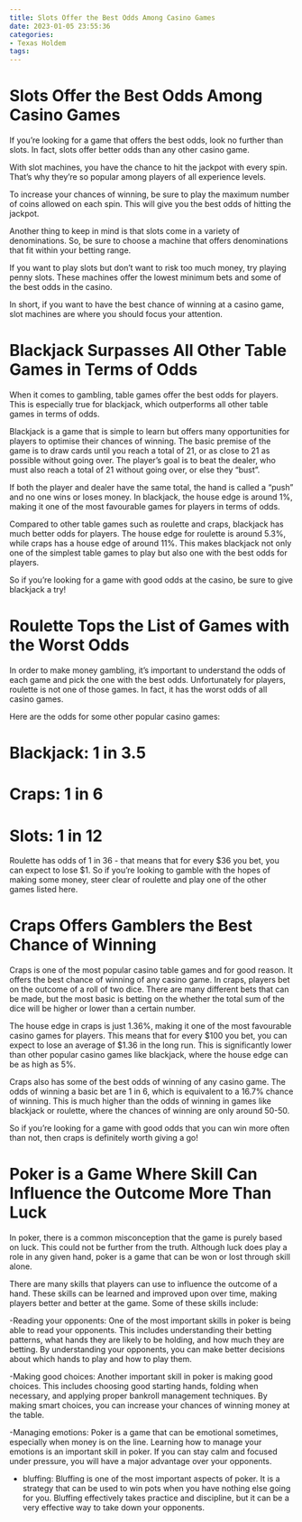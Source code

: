```yaml
---
title: Slots Offer the Best Odds Among Casino Games
date: 2023-01-05 23:55:36
categories:
- Texas Holdem
tags:
---
```



#  Slots Offer the Best Odds Among Casino Games

If you’re looking for a game that offers the best odds, look no further than slots. In fact, slots offer better odds than any other casino game.

With slot machines, you have the chance to hit the jackpot with every spin. That’s why they’re so popular among players of all experience levels.

To increase your chances of winning, be sure to play the maximum number of coins allowed on each spin. This will give you the best odds of hitting the jackpot.

Another thing to keep in mind is that slots come in a variety of denominations. So, be sure to choose a machine that offers denominations that fit within your betting range.

If you want to play slots but don’t want to risk too much money, try playing penny slots. These machines offer the lowest minimum bets and some of the best odds in the casino.

In short, if you want to have the best chance of winning at a casino game, slot machines are where you should focus your attention.

#  Blackjack Surpasses All Other Table Games in Terms of Odds

When it comes to gambling, table games offer the best odds for players. This is especially true for blackjack, which outperforms all other table games in terms of odds.

Blackjack is a game that is simple to learn but offers many opportunities for players to optimise their chances of winning. The basic premise of the game is to draw cards until you reach a total of 21, or as close to 21 as possible without going over. The player’s goal is to beat the dealer, who must also reach a total of 21 without going over, or else they “bust”.

If both the player and dealer have the same total, the hand is called a “push” and no one wins or loses money. In blackjack, the house edge is around 1%, making it one of the most favourable games for players in terms of odds.

Compared to other table games such as roulette and craps, blackjack has much better odds for players. The house edge for roulette is around 5.3%, while craps has a house edge of around 11%. This makes blackjack not only one of the simplest table games to play but also one with the best odds for players.

So if you’re looking for a game with good odds at the casino, be sure to give blackjack a try!

#  Roulette Tops the List of Games with the Worst Odds

In order to make money gambling, it’s important to understand the odds of each game and pick the one with the best odds. Unfortunately for players, roulette is not one of those games. In fact, it has the worst odds of all casino games.

Here are the odds for some other popular casino games:

# Blackjack: 1 in 3.5

# Craps: 1 in 6

# Slots: 1 in 12

Roulette has odds of 1 in 36 - that means that for every $36 you bet, you can expect to lose $1. So if you’re looking to gamble with the hopes of making some money, steer clear of roulette and play one of the other games listed here.

#  Craps Offers Gamblers the Best Chance of Winning

Craps is one of the most popular casino table games and for good reason. It offers the best chance of winning of any casino game. In craps, players bet on the outcome of a roll of two dice. There are many different bets that can be made, but the most basic is betting on the whether the total sum of the dice will be higher or lower than a certain number.

The house edge in craps is just 1.36%, making it one of the most favourable casino games for players. This means that for every $100 you bet, you can expect to lose an average of $1.36 in the long run. This is significantly lower than other popular casino games like blackjack, where the house edge can be as high as 5%.

 Craps also has some of the best odds of winning of any casino game. The odds of winning a basic bet are 1 in 6, which is equivalent to a 16.7% chance of winning. This is much higher than the odds of winning in games like blackjack or roulette, where the chances of winning are only around 50-50.

So if you’re looking for a game with good odds that you can win more often than not, then craps is definitely worth giving a go!

#  Poker is a Game Where Skill Can Influence the Outcome More Than Luck

In poker, there is a common misconception that the game is purely based on luck. This could not be further from the truth. Although luck does play a role in any given hand, poker is a game that can be won or lost through skill alone.

There are many skills that players can use to influence the outcome of a hand. These skills can be learned and improved upon over time, making players better and better at the game. Some of these skills include:

-Reading your opponents: One of the most important skills in poker is being able to read your opponents. This includes understanding their betting patterns, what hands they are likely to be holding, and how much they are betting. By understanding your opponents, you can make better decisions about which hands to play and how to play them.

-Making good choices: Another important skill in poker is making good choices. This includes choosing good starting hands, folding when necessary, and applying proper bankroll management techniques. By making smart choices, you can increase your chances of winning money at the table.

-Managing emotions: Poker is a game that can be emotional sometimes, especially when money is on the line. Learning how to manage your emotions is an important skill in poker. If you can stay calm and focused under pressure, you will have a major advantage over your opponents.

- bluffing: Bluffing is one of the most important aspects of poker. It is a strategy that can be used to win pots when you have nothing else going for you. Bluffing effectively takes practice and discipline, but it can be a very effective way to take down your opponents.